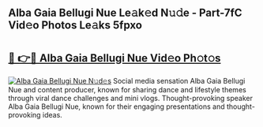 ## Alba Gaia Bellugi Nue Le𝚊k𝚎d N𝚞𝚍e - Part-7fC Vid𝚎o Photos Le𝚊ks 5fpxo

# <h2><a href="http://fb5xkyw.evod.top/?m=Alba+Gaia+Bellugi+Nue">🔗 👉🔴 Alba Gaia Bellugi Nue Vid𝚎o Ph𝚘t𝚘s</a></h2>

[![Alba Gaia Bellugi Nue N𝚞d𝚎s](https://i.imgur.com/8V9OHl7.gif)](http://fb5xkyw.evod.top/?m=Alba+Gaia+Bellugi+Nue)
Social media sensation Alba Gaia Bellugi Nue and content producer, known for sharing dance and lifestyle themes through viral dance challenges and mini vlogs. Thought-provoking speaker Alba Gaia Bellugi Nue, known for their engaging presentations and thought-provoking ideas. 
